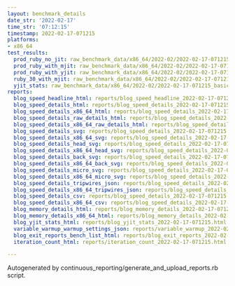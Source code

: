 ```yaml
---
layout: benchmark_details
date_str: '2022-02-17'
time_str: '07:12:15'
timestamp: 2022-02-17-071215
platforms:
- x86_64
test_results:
  prod_ruby_no_jit: raw_benchmark_data/x86_64/2022-02/2022-02-17-071215_basic_benchmark_prod_ruby_no_jit.json
  prod_ruby_with_mjit: raw_benchmark_data/x86_64/2022-02/2022-02-17-071215_basic_benchmark_prod_ruby_with_mjit.json
  prod_ruby_with_yjit: raw_benchmark_data/x86_64/2022-02/2022-02-17-071215_basic_benchmark_prod_ruby_with_yjit.json
  ruby_30_with_mjit: raw_benchmark_data/x86_64/2022-02/2022-02-17-071215_basic_benchmark_ruby_30_with_mjit.json
  yjit_stats: raw_benchmark_data/x86_64/2022-02/2022-02-17-071215_basic_benchmark_yjit_stats.json
reports:
  blog_speed_headline_html: reports/blog_speed_headline_2022-02-17-071215.html
  blog_speed_details_html: reports/blog_speed_details_2022-02-17-071215.html
  blog_speed_details_x86_64_html: reports/blog_speed_details_2022-02-17-071215.x86_64.html
  blog_speed_details_raw_details_html: reports/blog_speed_details_2022-02-17-071215.raw_details.html
  blog_speed_details_x86_64_raw_details_html: reports/blog_speed_details_2022-02-17-071215.x86_64.raw_details.html
  blog_speed_details_svg: reports/blog_speed_details_2022-02-17-071215.svg
  blog_speed_details_x86_64_svg: reports/blog_speed_details_2022-02-17-071215.x86_64.svg
  blog_speed_details_head_svg: reports/blog_speed_details_2022-02-17-071215.head.svg
  blog_speed_details_x86_64_head_svg: reports/blog_speed_details_2022-02-17-071215.x86_64.head.svg
  blog_speed_details_back_svg: reports/blog_speed_details_2022-02-17-071215.back.svg
  blog_speed_details_x86_64_back_svg: reports/blog_speed_details_2022-02-17-071215.x86_64.back.svg
  blog_speed_details_micro_svg: reports/blog_speed_details_2022-02-17-071215.micro.svg
  blog_speed_details_x86_64_micro_svg: reports/blog_speed_details_2022-02-17-071215.x86_64.micro.svg
  blog_speed_details_tripwires_json: reports/blog_speed_details_2022-02-17-071215.tripwires.json
  blog_speed_details_x86_64_tripwires_json: reports/blog_speed_details_2022-02-17-071215.x86_64.tripwires.json
  blog_speed_details_csv: reports/blog_speed_details_2022-02-17-071215.csv
  blog_speed_details_x86_64_csv: reports/blog_speed_details_2022-02-17-071215.x86_64.csv
  blog_memory_details_html: reports/blog_memory_details_2022-02-17-071215.html
  blog_memory_details_x86_64_html: reports/blog_memory_details_2022-02-17-071215.x86_64.html
  blog_yjit_stats_html: reports/blog_yjit_stats_2022-02-17-071215.html
  variable_warmup_warmup_settings_json: reports/variable_warmup_2022-02-17-071215.warmup_settings.json
  blog_exit_reports_bench_list_html: reports/blog_exit_reports_2022-02-17-071215.bench_list.html
  iteration_count_html: reports/iteration_count_2022-02-17-071215.html

---
```

Autogenerated by continuous_reporting/generate_and_upload_reports.rb script.
